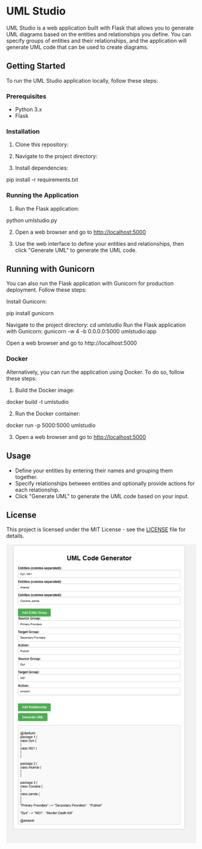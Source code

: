 # UML Studio

UML Studio is a web application built with Flask that allows you to generate UML diagrams based on the entities and relationships you define. You can specify groups of entities and their relationships, and the application will generate UML code that can be used to create diagrams.

## Getting Started

To run the UML Studio application locally, follow these steps:

### Prerequisites

- Python 3.x
- Flask

### Installation

1. Clone this repository:


2. Navigate to the project directory:


3. Install dependencies:

pip install -r requirements.txt


### Running the Application

1. Run the Flask application:

python umlstudio.py


2. Open a web browser and go to [http://localhost:5000](http://localhost:5000)

3. Use the web interface to define your entities and relationships, then click "Generate UML" to generate the UML code.


## Running with Gunicorn

You can also run the Flask application with Gunicorn for production deployment. Follow these steps:

Install Gunicorn:


pip install gunicorn

Navigate to the project directory:
cd umlstudio
Run the Flask application with Gunicorn:
gunicorn -w 4 -b 0.0.0.0:5000 umlstudio:app

Open a web browser and go to http://localhost:5000



### Docker

Alternatively, you can run the application using Docker. To do so, follow these steps:

1. Build the Docker image:

docker build -t umlstudio


2. Run the Docker container:

docker run -p 5000:5000 umlstudio


3. Open a web browser and go to [http://localhost:5000](http://localhost:5000)

## Usage

- Define your entities by entering their names and grouping them together.
- Specify relationships between entities and optionally provide actions for each relationship.
- Click "Generate UML" to generate the UML code based on your input.

## License

This project is licensed under the MIT License - see the [LICENSE](LICENSE) file for details.


![screengrab](umlstudio.png "Screengrab")


